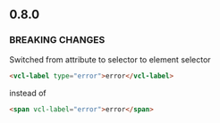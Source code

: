 ## 0.8.0

### BREAKING CHANGES

Switched from attribute to selector to element selector

```html
<vcl-label type="error">error</vcl-label>
```

instead of 

```html
<span vcl-label="error">error</span>
```
